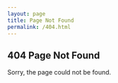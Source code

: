 ```yaml
---
layout: page
title: Page Not Found
permalink: /404.html
---
```


## 404 Page Not Found

Sorry, the page could not be found.
